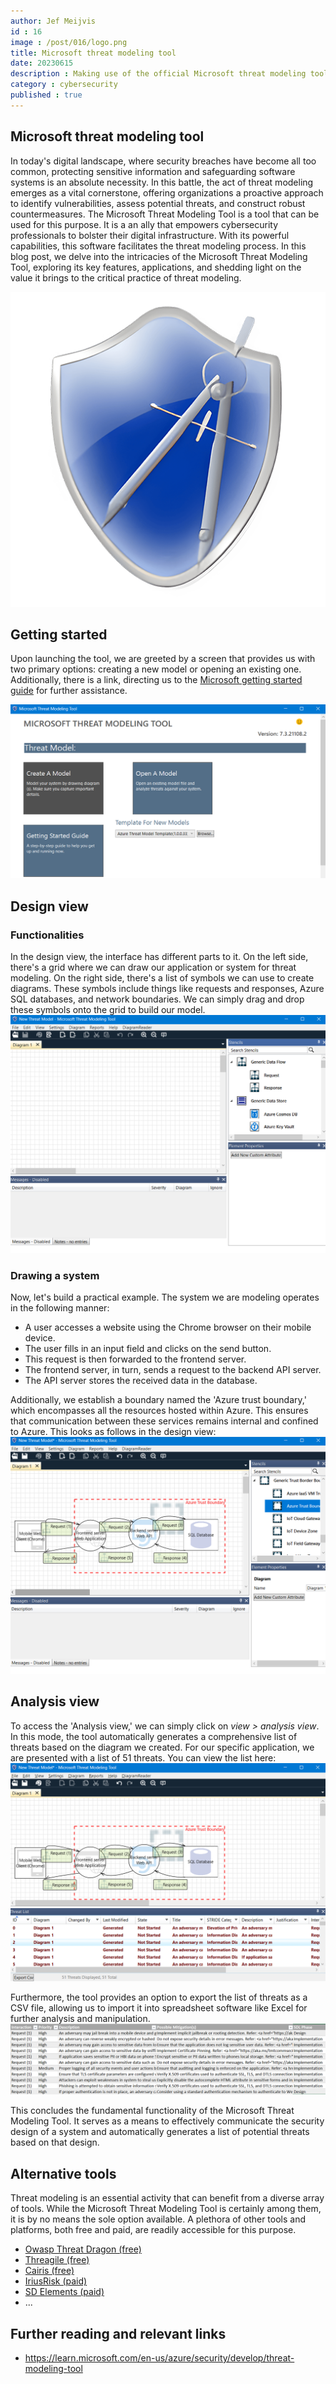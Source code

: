 ```yaml
---
author: Jef Meijvis
id : 16
image : /post/016/logo.png
title: Microsoft threat modeling tool
date: 20230615
description : Making use of the official Microsoft threat modeling tool.
category : cybersecurity
published : true
---
```


## Microsoft threat modeling tool
In today's digital landscape, where security breaches have become all too common, protecting sensitive information and safeguarding software systems is an absolute necessity. In this battle, the act of threat modeling emerges as a vital cornerstone, offering organizations a proactive approach to identify vulnerabilities, assess potential threats, and construct robust countermeasures. The Microsoft Threat Modeling Tool is a tool that can be used for this purpose. It is a an ally that empowers cybersecurity professionals to bolster their digital infrastructure. With its powerful capabilities, this software facilitates the threat modeling process. In this blog post, we delve into the intricacies of the Microsoft Threat Modeling Tool, exploring its key features, applications, and shedding light on the value it brings to the critical practice of threat modeling.

![Logo of the Microsoft threat modeling tool [small]](images/logo.png)


## Getting started
Upon launching the tool, we are greeted by a screen that provides us with two primary options: creating a new model or opening an existing one. Additionally, there is a link, directing us to the [Microsoft getting started guide](https://learn.microsoft.com/en-us/azure/security/develop/threat-modeling-tool) for further assistance.

![Starting screen [medium]](images/tool-screen-1.png)


## Design view
### Functionalities
In the design view, the interface has different parts to it. On the left side, there's a grid where we can draw our application or system for threat modeling. On the right side, there's a list of symbols we can use to create diagrams. These symbols include things like requests and responses, Azure SQL databases, and network boundaries. We can simply drag and drop these symbols onto the grid to build our model.
![Design view [medium]](images/tool-screen-2.png)

### Drawing a system
Now, let's build a practical example. The system we are modeling operates in the following manner:

- A user accesses a website using the Chrome browser on their mobile device.
- The user fills in an input field and clicks on the send button.
- This request is then forwarded to the frontend server.
- The frontend server, in turn, sends a request to the backend API server.
- The API server stores the received data in the database.

Additionally, we establish a boundary named the 'Azure trust boundary,' which encompasses all the resources hosted within Azure. This ensures that communication between these services remains internal and confined to Azure.
This looks as follows in the design view:
![Design view with an application diagram [medium]](images/tool-screen-3.png)

## Analysis view
To access the 'Analysis view,' we can simply click on *view > analysis view*. In this mode, the tool automatically generates a comprehensive list of threats based on the diagram we created. For our specific application, we are presented with a list of 51 threats. You can view the list here: 
![Analysis view [medium]](images/tool-screen-4.png)

Furthermore, the tool provides an option to export the list of threats as a CSV file, allowing us to import it into spreadsheet software like Excel for further analysis and manipulation.
![List of threats exported to Excel](images/tool-screen-5.png)

This concludes the fundamental functionality of the Microsoft Threat Modeling Tool. It serves as a means to effectively communicate the security design of a system and automatically generates a list of potential threats based on that design.
## Alternative tools
Threat modeling is an essential activity that can benefit from a diverse array of tools. While the Microsoft Threat Modeling Tool is certainly among them, it is by no means the sole option available. A plethora of other tools and platforms, both free and paid, are readily accessible for this purpose.

- [Owasp Threat Dragon (free)](https://owasp.org/www-project-threat-dragon/)
- [Threagile (free)](https://threagile.io/)
- [Cairis (free)](https://cairis.org/)
- [IriusRisk (paid)](https://www.iriusrisk.com/)
- [SD Elements (paid)](https://www.securitycompass.com/sdelements/)
- ...

## Further reading and relevant links
- https://learn.microsoft.com/en-us/azure/security/develop/threat-modeling-tool